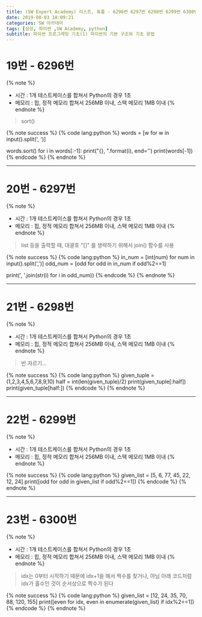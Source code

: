 ```yaml
---
title: (SW Expert Academy) 리스트, 튜플 - 6296번 6297번 6298번 6299번 6300번
date: 2019-08-03 18:09:21
categories: SW 아카데미
tags: [삼성, 파이썬 ,SW Academy, python]
subtitle: 파이썬 프로그래밍 기초(1) 파이썬의 기본 구조와 기초 문법
---
```


# 19번 - 6296번

{% note %}
- 시간 : 1개 테스트케이스를 합쳐서 Python의 경우 1초
- 메모리 : 힙, 정적 메모리 합쳐서 256MB 이내, 스택 메모리 1MB 이내
{% endnote %}

> sort()

{% note success %}
{% code lang:python %}
words = [w for w in input().split(', ')]

words.sort()
for i in words[:-1]:
    print("{}, ".format(i), end='')
print(words[-1])
{% endcode %}
{% endnote %}

------

# 20번 - 6297번

{% note %}
- 시간 : 1개 테스트케이스를 합쳐서 Python의 경우 1초
- 메모리 : 힙, 정적 메모리 합쳐서 256MB 이내, 스택 메모리 1MB 이내
{% endnote %}

> list 등을 출력할 때, 대괄호 "[]" 를 생략하기 위해서 join() 함수를 사용

{% note success %}
{% code lang:python %}
in_num = [int(num) for num in input().split(',')]
odd_num = [odd  for odd in in_num if odd%2==1]

print(', '.join(str(i) for i in odd_num))
{% endcode %}
{% endnote %}

------

# 21번 - 6298번

{% note %}
- 시간 : 1개 테스트케이스를 합쳐서 Python의 경우 1초
- 메모리 : 힙, 정적 메모리 합쳐서 256MB 이내, 스택 메모리 1MB 이내
{% endnote %}

> 반 자르기...

{% note success %}
{% code lang:python %}
given_tuple = (1,2,3,4,5,6,7,8,9,10)
half = int(len(given_tuple)/2)
print(given_tuple[:half])
print(given_tuple[half:])
{% endcode %}
{% endnote %}

------

# 22번 - 6299번

{% note %}
- 시간 : 1개 테스트케이스를 합쳐서 Python의 경우 1초
- 메모리 : 힙, 정적 메모리 합쳐서 256MB 이내, 스택 메모리 1MB 이내
{% endnote %}


{% note success %}
{% code lang:python %}
given_list = [5, 6, 77, 45, 22, 12, 24]
print([odd for odd in given_list if odd%2==1])
{% endcode %}
{% endnote %}

------

# 23번 - 6300번

{% note %}
- 시간 : 1개 테스트케이스를 합쳐서 Python의 경우 1초
- 메모리 : 힙, 정적 메모리 합쳐서 256MB 이내, 스택 메모리 1MB 이내
{% endnote %}

> idx는 0부터 시작하기 때문에 idx+1을 해서 짝수를 찾거나, 아님 아래 코드처럼 idx가 홀수인 것이 순서상으로 짝수가 된다

{% note success %}
{% code lang:python %}
given_list = [12, 24, 35, 70, 88, 120, 155]
print([even for idx, even in enumerate(given_list) if idx%2==1])
{% endcode %}
{% endnote %}
